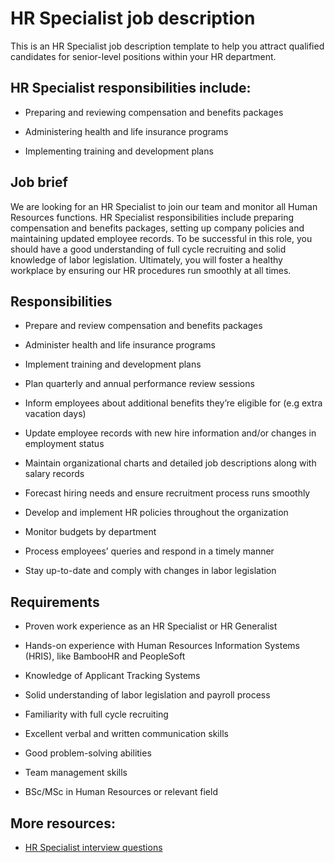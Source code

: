 # HR Specialist job description
This is an HR Specialist job description template to help you attract qualified candidates for senior-level positions within your HR department.


## HR Specialist responsibilities include:
* Preparing and reviewing compensation and benefits packages

* Administering health and life insurance programs

* Implementing training and development plans


## Job brief

We are looking for an HR Specialist to join our team and monitor all Human Resources functions.
HR Specialist responsibilities include preparing compensation and benefits packages, setting up company policies and maintaining updated employee records. To be successful in this role, you should have a good understanding of full cycle recruiting and solid knowledge of labor legislation.
Ultimately, you will foster a healthy workplace by ensuring our HR procedures run smoothly at all times.


## Responsibilities

* Prepare and review compensation and benefits packages

* Administer health and life insurance programs

* Implement training and development plans

* Plan quarterly and annual performance review sessions

* Inform employees about additional benefits they’re eligible for (e.g extra vacation days)

* Update employee records with new hire information and/or changes in employment status

* Maintain organizational charts and detailed job descriptions along with salary records

* Forecast hiring needs and ensure recruitment process runs smoothly

* Develop and implement HR policies throughout the organization

* Monitor budgets by department

* Process employees’ queries and respond in a timely manner

* Stay up-to-date and comply with changes in labor legislation


## Requirements

* Proven work experience as an HR Specialist or HR Generalist

* Hands-on experience with Human Resources Information Systems (HRIS), like BambooHR and PeopleSoft

* Knowledge of Applicant Tracking Systems

* Solid understanding of labor legislation and payroll process

* Familiarity with full cycle recruiting

* Excellent verbal and written communication skills

* Good problem-solving abilities

* Team management skills

* BSc/MSc in Human Resources or relevant field

## More resources:
* <a href="https://resources.workable.com/hr-specialist-interview-questions">HR Specialist interview questions</a>
